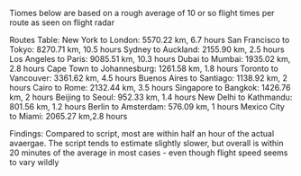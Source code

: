 Tiomes below are based on a rough average of 10 or so flight times per route as seen on flight radar

Routes Table:
New York to London: 5570.22 km, 6.7 hours
San Francisco to Tokyo: 8270.71 km, 10.5 hours
Sydney to Auckland: 2155.90 km, 2.5 hours
Los Angeles to Paris: 9085.51 km, 10.3 hours
Dubai to Mumbai: 1935.02 km, 2.8 hours
Cape Town to Johannesburg: 1261.58 km, 1.8 hours
Toronto to Vancouver: 3361.62 km, 4.5 hours
Buenos Aires to Santiago: 1138.92 km, 2 hours
Cairo to Rome: 2132.44 km, 3.5 hours
Singapore to Bangkok: 1426.76 km, 2 hours
Beijing to Seoul: 952.33 km, 1.4 hours
New Delhi to Kathmandu: 801.56 km, 1.2 hours
Berlin to Amsterdam: 576.09 km, 1 hours
Mexico City to Miami: 2065.27 km,2.8 hours


Findings:
Compared to script, most are within half an hour of the actual avaergae. The script tends to estimate slightly slower, but overall is within 20 minutes of the average in most cases - even though flight speed seems to vary wildly
